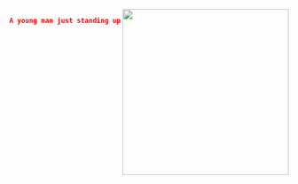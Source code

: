 <!-- ##
<img align="right" width="300" src="https://i.imgur.com/ugWb6BU.gif" /> -->
<img align="right" width="300" src="https://count.getloli.com/get/@deoncn" />





```json  
A young man just standing up.
   
```
<!-- <a href="https://deoncn.github.io" target="_blank">deoncn.github.io</a> -->
<!-- ![Deoncn's GitHub stats](https://github-readme-stats.vercel.app/api?username=deoncn&theme=radical&show_icons=true) ![Deoncn](https://github-readme-stats.vercel.app/api/top-langs/?username=deoncn&hide=html&layout=compact&theme=radical)
![](https://github-profile-summary-cards.vercel.app/api/cards/profile-details?username=deoncn&theme=monokai) -->
